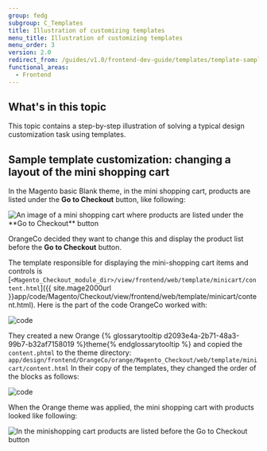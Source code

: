 ```yaml
---
group: fedg
subgroup: C_Templates
title: Illustration of customizing templates
menu_title: Illustration of customizing templates
menu_order: 3
version: 2.0
redirect_from: /guides/v1.0/frontend-dev-guide/templates/template-sample.html
functional_areas:
  - Frontend
---
```


## What's in this topic

This topic contains a step-by-step illustration of solving a typical design customization task using templates.

## Sample template customization: changing a layout of the mini shopping cart

In the Magento basic Blank theme, in the mini shopping cart, products are listed under the **Go to Checkout** button, like following:

<img src="{{ site.baseurl }}/common/images/inherit_mini1.png" alt="An image of a mini shopping cart where products are listed under the **Go to Checkout** button">

OrangeCo decided they want to change this and display the product list before the **Go to Checkout** button.

The template responsible for displaying the mini-shopping cart items and controls is [`<Magento_Checkout_module_dir>/view/frontend/web/template/minicart/content.html`]({{ site.mage2000url }}app/code/Magento/Checkout/view/frontend/web/template/minicart/content.html).
Here is the part of the code OrangeCo worked with:

<img src="{{ site.baseurl }}/common/images/templ_overview_code1.png" alt="code">


They created a new Orange {% glossarytooltip d2093e4a-2b71-48a3-99b7-b32af7158019 %}theme{% endglossarytooltip %} and copied the `content.phtml` to the theme directory:
`app/design/frontend/OrangeCo/orange/Magento_Checkout/web/template/minicart/content.html`
In their copy of the templates, they changed the order of the blocks as follows:

<img src="{{ site.baseurl }}/common/images/templ_overview_code2.png" alt="code">

When the Orange theme was applied, the mini shopping cart with products looked like following:

<img src="{{ site.baseurl }}/common/images/inherit_mini2.png" alt="In the minishopping cart products are listed before the Go to Checkout button ">
